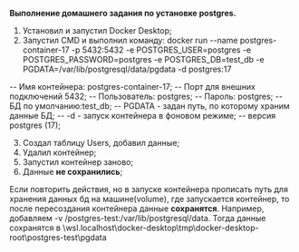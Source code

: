 **Выполнение домашнего задания по установке postgres.**

1. Установил и запустил Docker Desktop;
2. Запустил CMD и выполнил команду: docker run --name postgres-container-17 -p 5432:5432 -e POSTGRES_USER=postgres -e POSTGRES_PASSWORD=postgres -e POSTGRES_DB=test_db -e PGDATA=/var/lib/postgresql/data/pgdata -d postgres:17

 -- Имя контейнера: postgres-container-17;
 -- Порт для внешних подключений 5432;
 -- Пользователь: postgres;
 -- Пароль: postgres;
 -- БД по умолчанию:test_db;
 -- PGDATA - задан путь, по которому храним данные БД;
 -- -d - запуск контейнера в фоновом режиме;
 -- версия postgres (17);

3. Создал таблицу Users, добавил данные;
4. Удалил контейнер;
5. Запустил контейнер заново;
6. Данные **не сохранились**; 

Если повторить действия, но в запуске контейнера прописать путь для хранения данных бд на машине(volume), где запускается контейнер, то после пересоздания контейнера данные **сохранятся**.
Например, добавляем -v /postgres-test:/var/lib/postgresql/data.
Тогда данные сохранятся в \\wsl.localhost\docker-desktop\tmp\docker-desktop-root\postgres-test\pgdata